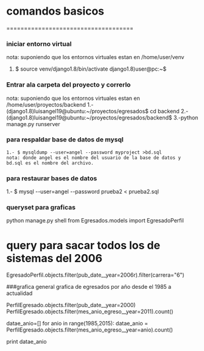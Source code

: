 # comandos basicos
====================================


### iniciar entorno virtual

nota: suponiendo que los entornos virtuales estan en /home/user/venv
1. $ source venv/django1.8/bin/activate
    django1.8)user@pc:~$ 

### Entrar ala carpeta del proyecto y correrlo

nota: suponiendo que los entornos virtuales estan en /home/user/proyectos/backend
1.-(django1.8)luisangel19@ubuntu:~/proyectos/egresados$ cd backend
2.-(django1.8)luisangel19@ubuntu:~/proyectos/egresados/backend$ 
3.-python manage.py runserver

### para respaldar base de datos de mysql

    1.- $ mysqldump --user=angel --password myproject >bd.sql
    nota: donde angel es el nombre del usuario de la base de datos y bd.sql es el nombre del archivo.

### para restaurar  bases de datos
1.- $ mysql --user=angel --password prueba2 < prueba2.sql


### queryset para graficas

python manage.py shell
from Egresados.models import EgresadoPerfil
# query para sacar todos los de sistemas del 2006
EgresadoPerfil.objects.filter(pub_date__year=2006r).filter(carrera="6")


###grafica general
grafica de egresados por año desde el 1985 a actualidad

PerfilEgresado.objects.filter(pub_date__year=2000)
PerfilEgresado.objects.filter(mes_anio_egreso__year=2011).count()

datae_anio=[]
for anio in range(1985,2015):
    datae_anio = PerfilEgresado.objects.filter(mes_anio_egreso__year=anio).count()

print datae_anio
